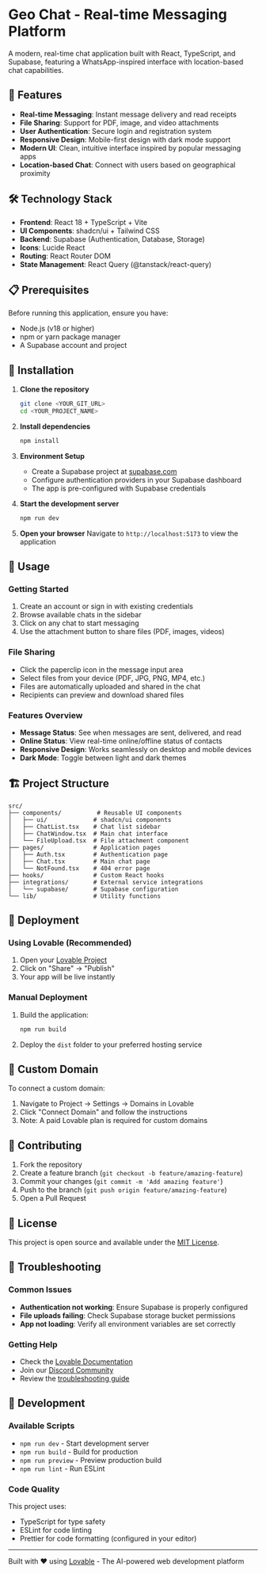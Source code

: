 
# Geo Chat - Real-time Messaging Platform

A modern, real-time chat application built with React, TypeScript, and Supabase, featuring a WhatsApp-inspired interface with location-based chat capabilities.

## 🚀 Features

- **Real-time Messaging**: Instant message delivery and read receipts
- **File Sharing**: Support for PDF, image, and video attachments
- **User Authentication**: Secure login and registration system
- **Responsive Design**: Mobile-first design with dark mode support
- **Modern UI**: Clean, intuitive interface inspired by popular messaging apps
- **Location-based Chat**: Connect with users based on geographical proximity

## 🛠️ Technology Stack

- **Frontend**: React 18 + TypeScript + Vite
- **UI Components**: shadcn/ui + Tailwind CSS
- **Backend**: Supabase (Authentication, Database, Storage)
- **Icons**: Lucide React
- **Routing**: React Router DOM
- **State Management**: React Query (@tanstack/react-query)

## 📋 Prerequisites

Before running this application, ensure you have:

- Node.js (v18 or higher)
- npm or yarn package manager
- A Supabase account and project

## 🔧 Installation

1. **Clone the repository**
   ```bash
   git clone <YOUR_GIT_URL>
   cd <YOUR_PROJECT_NAME>
   ```

2. **Install dependencies**
   ```bash
   npm install
   ```

3. **Environment Setup**
   - Create a Supabase project at [supabase.com](https://supabase.com)
   - Configure authentication providers in your Supabase dashboard
   - The app is pre-configured with Supabase credentials

4. **Start the development server**
   ```bash
   npm run dev
   ```

5. **Open your browser**
   Navigate to `http://localhost:5173` to view the application

## 🎯 Usage

### Getting Started
1. Create an account or sign in with existing credentials
2. Browse available chats in the sidebar
3. Click on any chat to start messaging
4. Use the attachment button to share files (PDF, images, videos)

### File Sharing
- Click the paperclip icon in the message input area
- Select files from your device (PDF, JPG, PNG, MP4, etc.)
- Files are automatically uploaded and shared in the chat
- Recipients can preview and download shared files

### Features Overview
- **Message Status**: See when messages are sent, delivered, and read
- **Online Status**: View real-time online/offline status of contacts
- **Responsive Design**: Works seamlessly on desktop and mobile devices
- **Dark Mode**: Toggle between light and dark themes

## 🏗️ Project Structure

```
src/
├── components/          # Reusable UI components
│   ├── ui/             # shadcn/ui components
│   ├── ChatList.tsx    # Chat list sidebar
│   ├── ChatWindow.tsx  # Main chat interface
│   └── FileUpload.tsx  # File attachment component
├── pages/              # Application pages
│   ├── Auth.tsx        # Authentication page
│   ├── Chat.tsx        # Main chat page
│   └── NotFound.tsx    # 404 error page
├── hooks/              # Custom React hooks
├── integrations/       # External service integrations
│   └── supabase/       # Supabase configuration
└── lib/                # Utility functions
```

## 🚀 Deployment

### Using Lovable (Recommended)
1. Open your [Lovable Project](https://lovable.dev/projects/efaf8898-258b-458f-b7d7-dc4e274d605b)
2. Click on "Share" → "Publish"
3. Your app will be live instantly

### Manual Deployment
1. Build the application:
   ```bash
   npm run build
   ```
2. Deploy the `dist` folder to your preferred hosting service

## 🔗 Custom Domain

To connect a custom domain:
1. Navigate to Project → Settings → Domains in Lovable
2. Click "Connect Domain" and follow the instructions
3. Note: A paid Lovable plan is required for custom domains

## 🤝 Contributing

1. Fork the repository
2. Create a feature branch (`git checkout -b feature/amazing-feature`)
3. Commit your changes (`git commit -m 'Add amazing feature'`)
4. Push to the branch (`git push origin feature/amazing-feature`)
5. Open a Pull Request

## 📝 License

This project is open source and available under the [MIT License](LICENSE).

## 🐛 Troubleshooting

### Common Issues
- **Authentication not working**: Ensure Supabase is properly configured
- **File uploads failing**: Check Supabase storage bucket permissions
- **App not loading**: Verify all environment variables are set correctly

### Getting Help
- Check the [Lovable Documentation](https://docs.lovable.dev/)
- Join our [Discord Community](https://discord.com/channels/1119885301872070706/1280461670979993613)
- Review the [troubleshooting guide](https://docs.lovable.dev/tips-tricks/)

## 🔧 Development

### Available Scripts
- `npm run dev` - Start development server
- `npm run build` - Build for production
- `npm run preview` - Preview production build
- `npm run lint` - Run ESLint

### Code Quality
This project uses:
- TypeScript for type safety
- ESLint for code linting
- Prettier for code formatting (configured in your editor)

---

Built with ❤️ using [Lovable](https://lovable.dev) - The AI-powered web development platform
